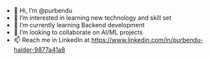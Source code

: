 - 👋 Hi, I’m @purbendu
- 👀 I’m interested in learning new technology and skill set
- 🌱 I’m currently learning Backend development
- 💞️ I’m looking to collaborate on AI/ML projects
- 📫 Reach me in LinkedIn at https://www.linkedin.com/in/purbendu-halder-9877a41a8

<!---
purbendu/purbendu is a ✨ special ✨ repository because its `README.md` (this file) appears on your GitHub profile.
You can click the Preview link to take a look at your changes.
--->
